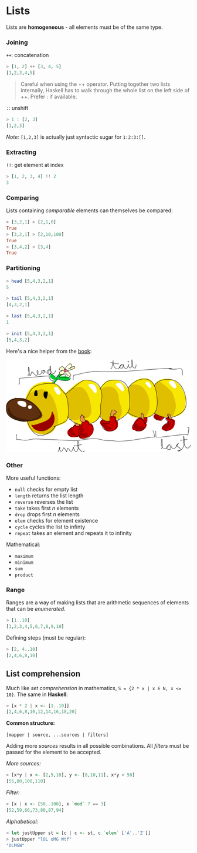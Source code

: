 # Lists

Lists are **homogeneous** - all elements must be of the same type.

### Joining

`++`: concatenation

```Haskell
> [1, 2] ++ [3, 4, 5]
[1,2,3,4,5]
```

> Careful when using the ++ operator. Putting together two lists internally, Haskell has to walk through the whole list on the left side of ++. Prefer : if available.

`:`: unshift

```Haskell
> 1 : [2, 3]
[1,2,3]
```

*Note:*
`[1,2,3]` is actually just syntactic sugar for `1:2:3:[]`.

### Extracting

`!!`: get element at index

```Haskell
> [1, 2, 3, 4] !! 2
3
```

### Comparing

Lists containing *comparable* elements can themselves be compared:

```Haskell
> [3,2,1] > [2,1,0]  
True  
> [3,2,1] > [2,10,100]  
True  
> [3,4,2] > [3,4]  
True
```

### Partitioning

```Haskell
> head [5,4,3,2,1]  
5
```

```Haskell
> tail [5,4,3,2,1]  
[4,3,2,1]
```

```Haskell
> last [5,4,3,2,1]  
1
```

```Haskell
> init [5,4,3,2,1]  
[5,4,3,2]
```

Here's a nice helper from the [book](http://learnyouahaskell.com):

![listmonster](assets/listmonster.png)

### Other

More useful functions:

* `null` checks for empty list
* `length` returns the list length
* `reverse` reverses the list
* `take` takes first *n* elements
* `drop` drops first *n* elements
* `elem` checks for element existence
* `cycle` cycles the list to infinty
* `repeat` takes an element and repeats it to infinity

Mathematical:

* `maximum`
* `minimum`
* `sum`
* `product`

### Range

Ranges are a way of making lists that are arithmetic sequences of elements that can be *enumerated*.

```Haskell
> [1..10]
[1,2,3,4,5,6,7,8,9,10]
```

Defining steps (must be regular):

```Haskell
> [2, 4..10]
[2,4,6,8,10]
```

## List comprehension

Much like *set comprehension* in mathematics, `S = {2 * x | x ∈ N, x <= 10}`. The same in **Haskell**:

```Haskell
> [x * 2 | x <- [1..10]]
[2,4,6,8,10,12,14,16,18,20]
```

**Common structure:**

`[mapper | source, ...sources | filters]`

Adding more *sources* results in all possible combinations. All *filters* must be passed for the element to be accepted.

*More sources:*

```Haskell
> [x*y | x <- [2,5,10], y <- [8,10,11], x*y > 50]  
[55,80,100,110]
```

*Filter:*

```Haskell
> [x | x <- [50..100], x `mod` 7 == 3]
[52,59,66,73,80,87,94]
```

*Alphabetical:*

```Haskell
> let justUpper st = [c | c <- st, c `elem` ['A'..'Z']]
> justUpper "lOL oMG Wtf"
"OLMGW"
```
